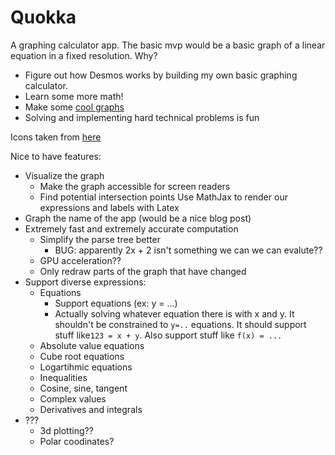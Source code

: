 # Quokka

A graphing calculator app. The basic mvp would be a basic graph
of a linear equation in a fixed resolution. Why?
- Figure out how Desmos works by building my own basic graphing calculator.
- Learn some more math!
- Make some [cool graphs](https://www.desmos.com/calculator/btezq8hinh)
- Solving and implementing hard technical problems is fun

Icons taken from [here](https://www.svgrepo.com/collection/font-awesome-solid-icons)

Nice to have features:
- Visualize the graph
    - Make the graph accessible for screen readers
    - Find potential intersection points
      Use MathJax to render our expressions and labels with Latex
- Graph the name of the app (would be a nice blog post)
- Extremely fast and extremely accurate computation
  - Simplify the parse tree better
    - BUG: apparently 2x + 2 isn't something we can we can evalute??
  - GPU acceleration??
  - Only redraw parts of the graph that have changed
- Support diverse expressions:
    - Equations
      - Support equations (ex: y = ...)
      - Actually solving whatever equation there is with x and y.
        It shouldn't be constrained to `y=..` equations. It should
        support stuff like`123 = x + y`. Also support stuff like `f(x) = ...`
    - Absolute value equations
    - Cube root equations
    - Logartihmic equations
    - Inequalities
    - Cosine, sine, tangent
    - Complex values
    - Derivatives and integrals
- ???
    - 3d plotting??
    - Polar coodinates?

